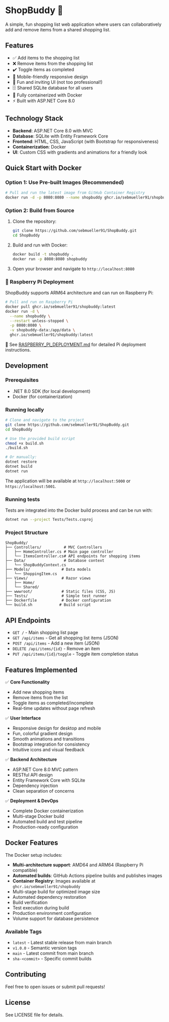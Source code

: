 # ShopBuddy 🛒

A simple, fun shopping list web application where users can collaboratively add and remove items from a shared shopping list.

## Features

- ✅ Add items to the shopping list
- ❌ Remove items from the shopping list
- ✔️ Toggle items as completed
- 📱 Mobile-friendly responsive design
- 🎨 Fun and inviting UI (not too professional!)
- 🗄️ Shared SQLite database for all users
- 🐳 Fully containerized with Docker
- ⚡ Built with ASP.NET Core 8.0

## Technology Stack

- **Backend**: ASP.NET Core 8.0 with MVC
- **Database**: SQLite with Entity Framework Core
- **Frontend**: HTML, CSS, JavaScript (with Bootstrap for responsiveness)
- **Containerization**: Docker
- **UI**: Custom CSS with gradients and animations for a friendly look

## Quick Start with Docker

### Option 1: Use Pre-built Images (Recommended)

```bash
# Pull and run the latest image from GitHub Container Registry
docker run -d -p 8080:8080 --name shopbuddy ghcr.io/sebmueller91/shopbuddy:latest
```

### Option 2: Build from Source

1. Clone the repository:
   ```bash
   git clone https://github.com/sebmueller91/ShopBuddy.git
   cd ShopBuddy
   ```

2. Build and run with Docker:
   ```bash
   docker build -t shopbuddy .
   docker run -p 8080:8080 shopbuddy
   ```

3. Open your browser and navigate to `http://localhost:8080`

### 🍓 Raspberry Pi Deployment

ShopBuddy supports ARM64 architecture and can run on Raspberry Pi:

```bash
# Pull and run on Raspberry Pi
docker pull ghcr.io/sebmueller91/shopbuddy:latest
docker run -d \
  --name shopbuddy \
  --restart unless-stopped \
  -p 8080:8080 \
  -v shopbuddy-data:/app/data \
  ghcr.io/sebmueller91/shopbuddy:latest
```

📖 See [RASPBERRY_PI_DEPLOYMENT.md](RASPBERRY_PI_DEPLOYMENT.md) for detailed Pi deployment instructions.

## Development

### Prerequisites
- .NET 8.0 SDK (for local development)
- Docker (for containerization)

### Running locally
```bash
# Clone and navigate to the project
git clone https://github.com/sebmueller91/ShopBuddy.git
cd ShopBuddy

# Use the provided build script
chmod +x build.sh
./build.sh

# Or manually:
dotnet restore
dotnet build
dotnet run
```

The application will be available at `http://localhost:5000` or `https://localhost:5001`.

### Running tests
Tests are integrated into the Docker build process and can be run with:
```bash
dotnet run --project Tests/Tests.csproj
```

### Project Structure
```
ShopBuddy/
├── Controllers/          # MVC Controllers
│   ├── HomeController.cs # Main page controller
│   └── ItemsController.cs# API endpoints for shopping items
├── Data/                 # Database context
│   └── ShopBuddyContext.cs
├── Models/              # Data models
│   └── ShoppingItem.cs
├── Views/               # Razor views
│   ├── Home/
│   └── Shared/
├── wwwroot/             # Static files (CSS, JS)
├── Tests/               # Simple test runner
├── Dockerfile           # Docker configuration
└── build.sh            # Build script
```

## API Endpoints

- `GET /` - Main shopping list page
- `GET /api/items` - Get all shopping list items (JSON)
- `POST /api/items` - Add a new item (JSON)
- `DELETE /api/items/{id}` - Remove an item
- `PUT /api/items/{id}/toggle` - Toggle item completion status

## Features Implemented

✅ **Core Functionality**
- Add new shopping items
- Remove items from the list  
- Toggle items as completed/incomplete
- Real-time updates without page refresh

✅ **User Interface**
- Responsive design for desktop and mobile
- Fun, colorful gradient design
- Smooth animations and transitions
- Bootstrap integration for consistency
- Intuitive icons and visual feedback

✅ **Backend Architecture**
- ASP.NET Core 8.0 MVC pattern
- RESTful API design
- Entity Framework Core with SQLite
- Dependency injection
- Clean separation of concerns

✅ **Deployment & DevOps**
- Complete Docker containerization
- Multi-stage Docker build
- Automated build and test pipeline
- Production-ready configuration

## Docker Features

The Docker setup includes:
- **Multi-architecture support**: AMD64 and ARM64 (Raspberry Pi compatible)
- **Automated builds**: GitHub Actions pipeline builds and publishes images
- **Container Registry**: Images available at `ghcr.io/sebmueller91/shopbuddy`
- Multi-stage build for optimized image size
- Automated dependency restoration
- Build verification
- Test execution during build
- Production environment configuration
- Volume support for database persistence

### Available Tags
- `latest` - Latest stable release from main branch
- `v1.0.0` - Semantic version tags
- `main` - Latest commit from main branch
- `sha-<commit>` - Specific commit builds

## Contributing

Feel free to open issues or submit pull requests!

## License

See LICENSE file for details.